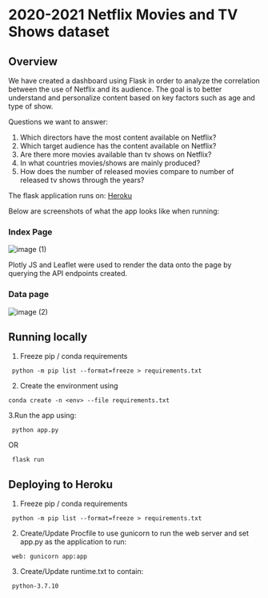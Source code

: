 # 2020-2021 Netflix Movies and TV Shows dataset
## Overview

We have created a dashboard using Flask in order to analyze the correlation between the use of Netflix and its audience. The goal is to better understand and personalize content based on key factors such as age and type of show. 

Questions we want to answer:
1.  Which directors have the most content available on Netflix?
2.	Which target audience has the content available on Netflix?
3.	Are there more movies available than tv shows on Netflix?
4.	In what countries movies/shows are mainly produced?
5.	How does the number of released movies compare to number of released tv shows through the years?

The flask application runs on: [Heroku](https://netflix-project-2022.herokuapp.com/)

Below are screenshots of what the app looks like when running:

### Index Page
![image (1)](https://user-images.githubusercontent.com/88614132/150798482-ec6c3fcd-c7f6-471c-9b47-202eb68e856f.png)

Plotly JS and Leaflet were used to render the data onto the page by querying the API endpoints created.

### Data page
![image (2)](https://user-images.githubusercontent.com/88614132/150798718-8bf90e34-dc7e-4a61-9118-80a7018de81c.png)






## Running locally

1. Freeze pip / conda requirements
 ```
  python -m pip list --format=freeze > requirements.txt
 ```
2. Create the environment using
 ```
 conda create -n <env> --file requirements.txt
 ```
3.Run the app using:
 ```
  python app.py
 ```

OR
 ```
  flask run
 ```  
  
  
  
## Deploying to Heroku
1. Freeze pip / conda requirements
 ```
  python -m pip list --format=freeze > requirements.txt
 ```
2. Create/Update Procfile to use gunicorn to run the web server and set app.py as the application to run:
 ```
  web: gunicorn app:app
 ```
3. Create/Update runtime.txt to contain:
 ```
  python-3.7.10
 ```
